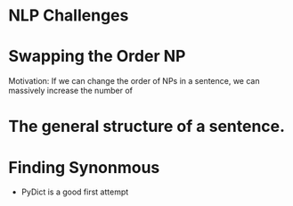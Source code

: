 # NLP Challenges

# Swapping the Order NP
Motivation: If we can change the order of NPs in a sentence, we can massively increase the number of 

# The general structure of a sentence. 

# Finding Synonmous 
- PyDict is a good first attempt